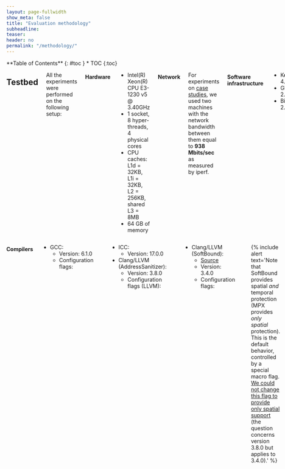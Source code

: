 ```yaml
---
layout: page-fullwidth
show_meta: false
title: "Evaluation methodology"
subheadline:
teaser:
header: no
permalink: "/methodology/"
---
```


<div class="row">
<div class="medium-4 medium-push-8 columns" markdown="1">
<div class="panel radius" markdown="1">
**Table of Contents**
{: #toc }
*  TOC
{:toc}
</div>
</div><!-- /.medium-4.columns -->



<div class="medium-8 medium-pull-4 columns" markdown="1">

## Testbed

All the experiments were performed on the following setup:

#### Hardware

* Intel(R) Xeon(R) CPU E3-1230 v5 @ 3.40GHz
* 1 socket, 8 hyper-threads, 4 physical cores
* CPU caches: L1d = 32KB, L1i = 32KB, L2 = 256KB, shared L3 = 8MB
* 64 GB of memory

#### Network

For experiments on [case studies](/case-studies), we used two machines with the network bandwidth between them equal to **938 Mbits/sec** as measured by iperf.


#### Software infrastructure

* Kernel: 4.4.0
* GLibC: 2.21
* Binutils: 2.26.1

</div><!-- /.medium-8.columns -->
<div class="medium-12 medium-pull-12 columns" markdown="1">

#### Compilers

* GCC:
    * Version: 6.1.0
    * Configuration flags:

```
--enable-languages=c,c++ --enable-libmpx --enable-multilib --with-system-zlib
```

* ICC:
    * Version: 17.0.0
* Clang/LLVM (AddressSanitizer):
    * Version: 3.8.0
    * Configuration flags (LLVM):

```
-G "Unix Makefiles" -DCMAKE_BUILD_TYPE="Release" -DLLVM_TARGETS_TO_BUILD="X86"
```

* Clang/LLVM (SoftBound):
    * [Source](https://github.com/santoshn/softboundcets-34)
    * Version: 3.4.0
    * Configuration flags:

```
--enable-optimized --disable-bindings
```

{% include alert text='Note that SoftBound provides spatial *and* temporal protection (MPX provides *only spatial* protection). This is the default behavior, controlled by a special macro flag. [We could not change this flag to provide only spatial support](https://github.com/santoshn/softboundcets-3.8.0/issues/4#issuecomment-226493154) (the question concerns version 3.8.0 but applies to 3.4.0).' %}

* Clang/LLVM (SAFECode):
    * [Source](http://safecode.cs.illinois.edu/downloads.html)
    * Version: 3.2.0
    * Configuration flags:

```
-G "Unix Makefiles" -DCMAKE_BUILD_TYPE="Release" -DLLVM_TARGETS_TO_BUILD="X86"
```

<small markdown="1">[Up to table of contents](#toc)</small>
{: .text-right }
---


## Measurement tools

We've used the following tools for measurements:

* [perf stat](https://perf.wiki.kernel.org/index.php/Tutorial). Our main tool used to measure all CPU-related parameters. Full list includes:

```
-e cycles,instructions,instructions:u,instructions:k
-e branch-instructions,branch-misses
-e dTLB-loads,dTLB-load-misses,dTLB-stores,dTLB-store-misses
-e L1-dcache-loads,L1-dcache-load-misses
-e L1-dcache-stores,L1-dcache-store-misses
-e LLC-loads,LLC-load-misses
-e LLC-store-misses,LLC-stores
```

Not to introduce additional measurement error, we measured these parameters in parts, 8 parameters at a time.

* [time](https://linux.die.net/man/1/time). Since `perf` does not provide capabilities for measuring physical memory consumption of a process, we used `time --verbose` and collected maximum resident set size.
* [Intel Pin](https://software.intel.com/en-us/articles/pin-a-dynamic-binary-instrumentation-tool). To gather MPX instruction statistics, we developed a Pin tool. Full code of our instrumentation can be found in the [repository](https://github.com/OleksiiOleksenko/mpx_evaluation/tree/dev/install/compilers/pintool).

<small markdown="1">[Up to table of contents](#toc)</small>
{: .text-right }
---

## Benchmarks

We used three benchmark suits in our evaluation: [PARSEC 3.0](http://parsec.cs.princeton.edu/), [Phoenix 2.0](https://github.com/kozyraki/phoenix/tree/master/sample_apps) and [SPEC CPU 2006](https://www.spec.org/cpu2006/).
To remove some of the previously found bugs, we applied [a patch to SPEC suite](https://github.com/google/sanitizers/blob/master/address-sanitizer/spec/spec2006-asan.patch).
Also, during our work, we found and [fixed a set of bugs in them ](/usability#usabilitytable).

All the benchmarks were compiled together with the libraries they depend upon (except `raytrace` from PARSEC which requires X11 libraries).

<small markdown="1">[Up to table of contents](#toc)</small>
{: .text-right }
---

## Build types

#### GCC implementation of MPX

Compiler flags:

```
-fcheck-pointer-bounds -mmpx
```

Linker flags:

```
-lmpx -lmpxwrappers
```

Environment variables:

```sh
CHKP_RT_BNDPRESERVE="0"  # support of legacy code, i.e. libraries
CHKP_RT_MODE="stop"
CHKP_RT_VERBOSE="0"
CHKP_RT_PRINT_SUMMARY="0"
```

Subtypes:

* disabled bounds narrowing:

```
-fno-chkp-narrow-bounds
```
* protecting only memory writes, not reads:

```
-fno-chkp-check-read
```

#### ICC implementation of MPX

Compiler flags:

```
-check-pointers-mpx=rw
```

Linker flags:

```
-lmpx
```

Environment variables:

```sh
CHKP_RT_BNDPRESERVE="0"  # support of legacy code, i.e. libraries
CHKP_RT_MODE="stop"
CHKP_RT_VERBOSE="0"
CHKP_RT_PRINT_SUMMARY="0"
```

Subtypes:

* disabled bounds narrowing:

```
-no-check-pointers-narrowing
```
* protecting only memory writes, not reads:

```sh
-check-pointers-mpx=write
# instead of
-check-pointers-mpx=rw
```


#### AddressSanitizer (both GCC and Clang)

Compiler flags:

```
-fsanitize=address
```

Environment variables:

```sh
ASAN_OPTIONS="verbosity=0:\
detect_leaks=false:\
print_summary=true:\
halt_on_error=true:\
poison_heap=true:\
alloc_dealloc_mismatch=0:\
new_delete_type_mismatch=0"
```

Subtype:

* protecting only memory writes, not reads:

```
--param asan-instrument-reads=0
```

#### SoftBound

Compiler flags:

```
-fsoftboundcets -flto -fno-vectorize
```

{% include alert text='As mentioned in the [SoftBound GitHub repo](https://github.com/santoshn/softboundcets-34), "LLVM/clang-3.4 introduces vectorization instructions [...], SoftBoundCETS still does not handle these instructions. If you see false violations, use -fno-vectorize in your flags to avoid memory safety violations".' %}


Linker flags:

```
-lm -lrt
```

#### SAFECode

Compiler flags:

```
-fmemsafety -g -fmemsafety-terminate -stack-protector=1
```

<small markdown="1">[Up to table of contents](#toc)</small>
{: .text-right }
---

## Experiments

Each program was executed 10 times, and the results were averaged using arithmetic mean.
The mean across different programs in the benchmark suite was calculated using geometric mean.
Geometric mean was also used to calculate the "final" mean across three benchmark suites.

In case of Phoenix, each experiment was additionally preceded by a "dry run" - a run that was not recorded and served a sole purpose of putting the working set into the OS I/O cache.
The goal of this "dry run" was to decrease the variance in the results, since all Phoenix benchmarks are small and "cold" cache might have drastically slowed them down.

We performed the following types of experiments:

* normal: experiments on a single thread (serialized) and with fixed input
* multithreaded: experiments on 2, 4, and 8 threads
* variable inputs: experiments with increasing input size (5 runs, each next one with an input twice bigger than the previous)

The results were checked to fulfill the following criteria:

* application compiled successfully
* application run successfully (with zero exit code)
* the output is equal to the output of non-protected application (if it is deterministic)

Values of coefficient of variation (CV) are presented in the following table:

| Experiment            | Average CV, % | Maximum CV, % |
|:----------------------|--------------:|--------------:|
| Phoenix               | 0.34          | 3.87          |
| PARSEC                | 0.28          | 3.75          |
| SPEC                  | 0.41          | 3.96          |
| **All**               | **0.35**      | **3.96**      |


<small markdown="1">[Up to table of contents](#toc)</small>
{: .text-right }
